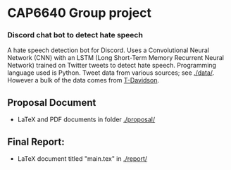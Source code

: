 # CAP6640 Group project

### Discord chat bot to detect hate speech

A hate speech detection bot for Discord. Uses a Convolutional Neural Network (CNN) with an LSTM (Long Short-Term Memory Recurrent Neural Network) trained on Twitter tweets to detect hate speech. Programming language used is Python. Tweet data from various sources; see [./data/](./data/). However a bulk of the data comes from [T-Davidson](https://github.com/t-davidson/hate-speech-and-offensive-language).
 
## Proposal Document

- LaTeX and PDF documents in folder [./proposal/](./proposal/)

## Final Report:

- LaTeX document titled "main.tex" in [./report/](./report/)
